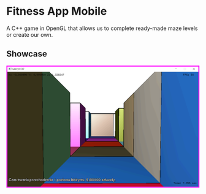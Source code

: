 # Fitness App Mobile

A C++ game in OpenGL that allows us to complete ready-made maze levels or create our own.

## Showcase

<div align="center">
  <img src="https://github.com/Benonki/Portfolio/blob/main/StronaGlowna/sc/labirynt.PNG" alt="Preview of My Project">
</div>

